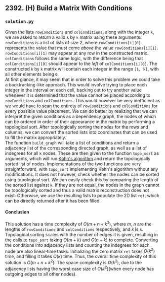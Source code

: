 ## 2392. (H) Build a Matrix With Conditions

### `solution.py`
Given the lists `rowConditions` and `colConditions`, along with the integer `k`, we are asked to return a valid `k` by `k` matrix using these arguments. `rowConditions` is a list of lists of size 2, where `rowConditions[i][0]` represents the value that must come *above* the value `rowConditions[i][1]`. `rowConditions[i][1]` may appear at any row in the constructed matrix. `colConditions` follows the same logic, with the difference being that `colConditions[i][0]` should appear to the *left* of `colConditions[i][0]`. The constructed `k` by `k` matrix will contain each integer in the range `[1, k]`, with all other elements being `0`.  
At first glance, it may seem that in order to solve this problem we could take a backtracking-like approach. This would involve trying to place each integer in the interval on each cell, backing out to try another value whenever it is determined that the value cannot be placed according to `rowConditions` and `colConditions`. This would however be very inefficient as we would have to scan the entirety of `rowConditions` and `colConditions` for every possible value placement. We can do better by realizing that we can interpret the given conditions as a dependency graph, the nodes of which can be ordered in order of their appearance in the matrix by performing a topological sort. After topologically sorting the nodes for the rows and columns, we can convert the sorted lists into coordinates that can be used to fill the matrix appropriately.  
The function `build_graph` will take a list of conditions and return a adjacency list of the corresponding directed graph, as well as a list of indegrees for all `k` nodes. These are then given to the function `topo_sort` as arguments, which will run [Kahn's algorithm](https://en.wikipedia.org/wiki/Topological_sorting#Kahn's_algorithm) and return the topologically sorted list of nodes. Implementations of the two functions are very straightforward, with `topo_sort` implementing Kahn's algorithm without any modifications. It does not however, check whether the nodes can be sorted using topological sort. We can easily check this by comparing the length of the sorted list against `k`. If they are not equal, the nodes in the graph cannot be topologically sorted and thus a valid matrix reconstruction does not exist. Otherwise, we use the resulting lists to populate the 2D list `ret`, which can be directly returned after it has been filled.  

#### Conclusion
This solution has a time complexity of $O(m+n+k^2)$, where $m$, $n$ are the lengths of `rowConditions` and `colConditions` respectively, and $k$ is `k`. Topological sorting scales with the number of edges it is given, resulting in the calls to `topo_sort` taking $O(m+k)$ and $O(n+k)$ to complete. Converting the conditions into adjacency lists and counting the indegrees for each node are also linear-time tasks. Initializing the zero matrix `ret` takes $O(k^2)$ time, and filling it takes $O(k)$ time. Thus, the overall time complexity of this solution is $O(m+n+k^2)$. The space complexity is $O(k^2)$, due to the adjacency lists having the worst case size of $O(k^2)$(when every node has outgoing edges to all other nodes).  
  

